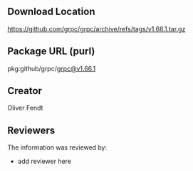 ## Download Location

https://github.com/grpc/grpc/archive/refs/tags/v1.66.1.tar.gz

## Package URL (purl)

pkg:github/grpc/grpc@v1.66.1

## Creator

Oliver Fendt

## Reviewers

The information was reviewed by:

* add reviewer here
